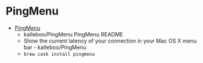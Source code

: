 # PingMenu
- [PingMenu](https://github.com/kalleboo/PingMenu)
  -  kalleboo/PingMenu PingMenu README
  - Show the current latency of your connection in your Mac OS X menu bar - kalleboo/PingMenu
  - `brew cask install pingmenu`
